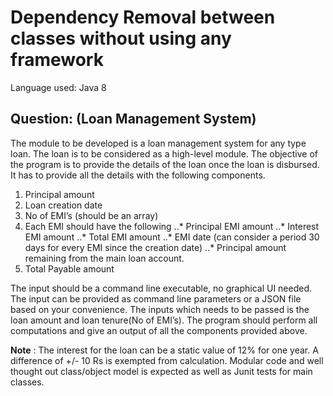 # Dependency Removal between classes without using any framework

Language used: Java 8

## Question: (Loan Management System)
The module to be developed is a loan management system for any type loan.
The loan is to be considered as a high-level module. The objective of the program is to provide the details of the loan once the loan is disbursed. It has to provide all the details with the following components.
1. Principal amount
2. Loan creation date
3. No of EMI’s (should be an array)
4. Each EMI should have the following
..* Principal EMI amount
..* Interest EMI amount
..* Total EMI amount
..* EMI date (can consider a period 30 days for every EMI since the creation date)
..* Principal amount remaining from the main loan account.
5. Total Payable amount

The input should be a command line executable, no graphical UI needed. The input can be provided as command line parameters or a JSON file based on your convenience.
The inputs which needs to be passed is the loan amount and loan tenure(No of EMI’s). The program should perform all computations and give an output of all the components provided above.

**Note** : The interest for the loan can be a static value of 12% for one year. A difference of +/- 10 Rs is exempted from calculation.
Modular code and well thought out class/object model is expected as well as Junit tests for main classes.
